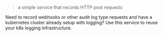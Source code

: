 > a simple service that records HTTP post requests

Need to record webhooks or other audit log type requests and have a kubernetes cluster already setup with logging? Use this service to reuse your k8s logging infrastructure.
